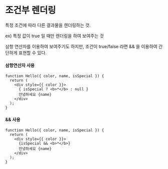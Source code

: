 # 조건부 렌더링

특정 조건에 따라 다른 결과물을 렌더링하는 것.

ex) 특정 값이 true 일 때만 렌더링을 하여 보여주는 것

삼항 연산자를 이용하여 보여주기도 하지만, 조건이 true/false 라면 && 을 이용하여 간단하게 표현할 수 있다.

#### 삼항연산자 사용

```
function Hello({ color, name, isSpecial }) {
  return (
    <div style={{ color }}>
      { isSpecial ? <b>*</b> : null }
      안녕하세요 {name}
    </div>
  );
}
```

#### && 사용

```
function Hello({ color, name, isSpecial }) {
  return (
    <div style={{ color }}>
      {isSpecial && <b>*</b>}
      안녕하세요 {name}
    </div>
  );
}
```